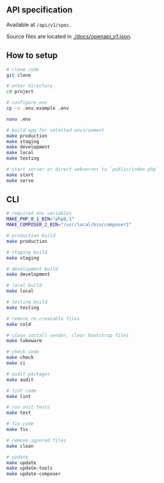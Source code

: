 ## API specification

Available at `/api/v1/spec`.

Source files are located in [./docs/openapi_v1.json](./docs/openapi_v1.json).

## How to setup

```sh
# clone code
git clone

# enter directory
cd project

# configure env
cp -n .env.example .env

nano .env

# build app for selected environment
make production
make staging
make development
make local
make testing

# start server or direct webserver to `public/index.php`
make start
make serve
```

## CLI

```sh
# required env variables
MAKE_PHP_8_1_BIN="php8.1"
MAKE_COMPOSER_2_BIN="/usr/local/bin/composer2"

# production build
make production

# staging build
make staging

# development build
make development

# local build
make local

# testing build
make testing

# remove re-creatable files
make cold

# clean install vendor, clear bootstrap files
make lukewarm

# check code
make check
make ci

# audit packages
make audit

# lint code
make lint

# run unit tests
make test

# fix code
make fix

# remove ignored files
make clean

# update
make update
make update-tools
make update-composer
```
